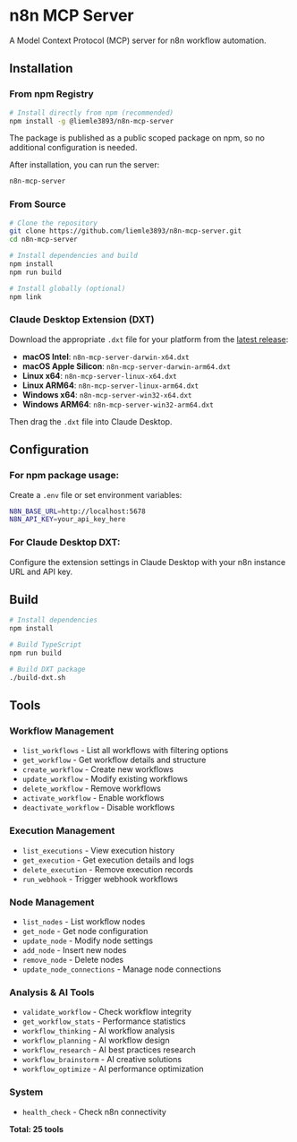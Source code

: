 # n8n MCP Server

A Model Context Protocol (MCP) server for n8n workflow automation.

## Installation

### From npm Registry

```bash
# Install directly from npm (recommended)
npm install -g @liemle3893/n8n-mcp-server
```

The package is published as a public scoped package on npm, so no additional configuration is needed.

After installation, you can run the server:
```bash
n8n-mcp-server
```

### From Source

```bash
# Clone the repository
git clone https://github.com/liemle3893/n8n-mcp-server.git
cd n8n-mcp-server

# Install dependencies and build
npm install
npm run build

# Install globally (optional)
npm link
```

### Claude Desktop Extension (DXT)

Download the appropriate `.dxt` file for your platform from the [latest release](https://github.com/liemle3893/n8n-mcp-server/releases):

- **macOS Intel**: `n8n-mcp-server-darwin-x64.dxt`
- **macOS Apple Silicon**: `n8n-mcp-server-darwin-arm64.dxt`
- **Linux x64**: `n8n-mcp-server-linux-x64.dxt`
- **Linux ARM64**: `n8n-mcp-server-linux-arm64.dxt`  
- **Windows x64**: `n8n-mcp-server-win32-x64.dxt`
- **Windows ARM64**: `n8n-mcp-server-win32-arm64.dxt`

Then drag the `.dxt` file into Claude Desktop.

## Configuration

### For npm package usage:
Create a `.env` file or set environment variables:
```bash
N8N_BASE_URL=http://localhost:5678
N8N_API_KEY=your_api_key_here
```

### For Claude Desktop DXT:
Configure the extension settings in Claude Desktop with your n8n instance URL and API key.

## Build

```bash
# Install dependencies
npm install

# Build TypeScript
npm run build

# Build DXT package
./build-dxt.sh
```

## Tools

### Workflow Management
- `list_workflows` - List all workflows with filtering options
- `get_workflow` - Get workflow details and structure  
- `create_workflow` - Create new workflows
- `update_workflow` - Modify existing workflows
- `delete_workflow` - Remove workflows
- `activate_workflow` - Enable workflows
- `deactivate_workflow` - Disable workflows

### Execution Management
- `list_executions` - View execution history
- `get_execution` - Get execution details and logs
- `delete_execution` - Remove execution records
- `run_webhook` - Trigger webhook workflows

### Node Management
- `list_nodes` - List workflow nodes
- `get_node` - Get node configuration
- `update_node` - Modify node settings
- `add_node` - Insert new nodes
- `remove_node` - Delete nodes
- `update_node_connections` - Manage node connections

### Analysis & AI Tools
- `validate_workflow` - Check workflow integrity
- `get_workflow_stats` - Performance statistics
- `workflow_thinking` - AI workflow analysis
- `workflow_planning` - AI workflow design
- `workflow_research` - AI best practices research
- `workflow_brainstorm` - AI creative solutions
- `workflow_optimize` - AI performance optimization

### System
- `health_check` - Check n8n connectivity

**Total: 25 tools**